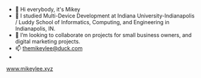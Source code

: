 - 👋 Hi everybody, it's Mikey
- 🌱 I studied Multi-Device Development at Indiana University-Indianapolis / Luddy School of Informatics, Computing, and Engineering in Indianapolis, IN.
- 💞️ I’m looking to collaborate on projects for small business owners, and digital marketing projects.
- 📫 themikeylee@duck.com
-
www.mikeylee.xyz
